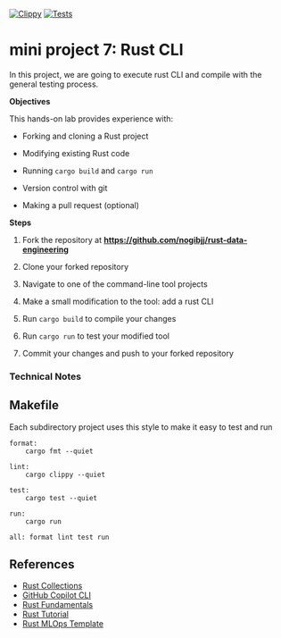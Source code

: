 [![Clippy](https://github.com/nogibjj/rust-data-engineering/actions/workflows/lint.yml/badge.svg)](https://github.com/nogibjj/rust-data-engineering/actions/workflows/lint.yml)
[![Tests](https://github.com/nogibjj/rust-data-engineering/actions/workflows/tests.yml/badge.svg)](https://github.com/nogibjj/rust-data-engineering/actions/workflows/tests.yml)


# mini project 7: Rust CLI

In this project, we are going to execute rust CLI and compile with the general testing process. 

**Objectives**

This hands-on lab provides experience with:

- Forking and cloning a Rust project

- Modifying existing Rust code 

- Running `cargo build` and `cargo run`

- Version control with git

- Making a pull request (optional)

  
**Steps**

1. Fork the repository at **https://github.com/nogibjj/rust-data-engineering**

2. Clone your forked repository 

3. Navigate to one of the command-line tool projects

4. Make a small modification to the tool: add a rust CLI

5. Run `cargo build` to compile your changes  

6. Run `cargo run` to test your modified tool

7. Commit your changes and push to your forked repository





### Technical Notes

## Makefile

Each subdirectory project uses this style to make it easy to test and run

```
format:
	cargo fmt --quiet

lint:
	cargo clippy --quiet

test:
	cargo test --quiet

run:
	cargo run 

all: format lint test run
```


## References

* [Rust Collections](https://doc.rust-lang.org/std/collections/index.html)
* [GitHub Copilot CLI](https://www.npmjs.com/package/@githubnext/github-copilot-cli)
* [Rust Fundamentals](https://github.com/alfredodeza/rust-fundamentals)
* [Rust Tutorial](https://nogibjj.github.io/rust-tutorial/)
* [Rust MLOps Template](https://github.com/nogibjj/mlops-template)
